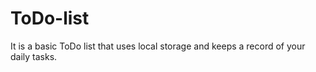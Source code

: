 # ToDo-list
It is a basic ToDo list that uses local storage and keeps a record of your daily tasks.
